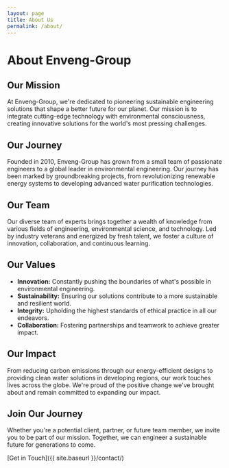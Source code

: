 ```yaml
---
layout: page
title: About Us
permalink: /about/
---
```


# About Enveng-Group

## Our Mission

At Enveng-Group, we're dedicated to pioneering sustainable engineering solutions that shape a better future for our planet. Our mission is to integrate cutting-edge technology with environmental consciousness, creating innovative solutions for the world's most pressing challenges.

## Our Journey

Founded in 2010, Enveng-Group has grown from a small team of passionate engineers to a global leader in environmental engineering. Our journey has been marked by groundbreaking projects, from revolutionizing renewable energy systems to developing advanced water purification technologies.

## Our Team

Our diverse team of experts brings together a wealth of knowledge from various fields of engineering, environmental science, and technology. Led by industry veterans and energized by fresh talent, we foster a culture of innovation, collaboration, and continuous learning.

## Our Values

- **Innovation:** Constantly pushing the boundaries of what's possible in environmental engineering.
- **Sustainability:** Ensuring our solutions contribute to a more sustainable and resilient world.
- **Integrity:** Upholding the highest standards of ethical practice in all our endeavors.
- **Collaboration:** Fostering partnerships and teamwork to achieve greater impact.

## Our Impact

From reducing carbon emissions through our energy-efficient designs to providing clean water solutions in developing regions, our work touches lives across the globe. We're proud of the positive change we've brought about and remain committed to expanding our impact.

## Join Our Journey

Whether you're a potential client, partner, or future team member, we invite you to be part of our mission. Together, we can engineer a sustainable future for generations to come.

[Get in Touch]({{ site.baseurl }}/contact/)

